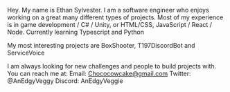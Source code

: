 Hey. My name is Ethan Sylvester.
I am a software engineer who enjoys working on a great many different types of projects.
Most of my experience is in game development / C# / Unity, or HTML/CSS, JavaScript / React / Node.
Currently learning Typescript and Python

My most interesting projects are BoxShooter, T197DiscordBot and ServiceVoice

I am always looking for new challenges and people to build projects with.
You can reach me at: 
Email: Chococowcake@gmail.com
Twitter: @AnEdgyVeggy
Discord: AnEdgyVeggie
